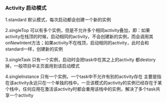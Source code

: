 ### Activity 启动模式

1.standard 
  默认模式，每次启动都会创建一个新的实例

2.singleTop
  可以有多个实例，但是不允许多个相同activity叠加，即：如果activity在栈顶的时候，启动相同的activity，不会创建新的实例，而会调用其onNewIntent方法；如果activity不在栈顶，启动相同的activity，此时会和standard一样，创建新的实例

3.singleTask
  只有一个实例，启动时会把task中在其之上的activity 都destory掉，一般项目中主页面用到该启动模式

4.singleInstance
  只有一个实例，一个task中不允许有别的activity存在
  主要是指在该activity永远只在一个单独的栈中。一旦该模式的activity的实例已经存在于某个栈中，任何应用在激活该activity时都会重用该栈中的实例，解决了多个task共享一个activity
